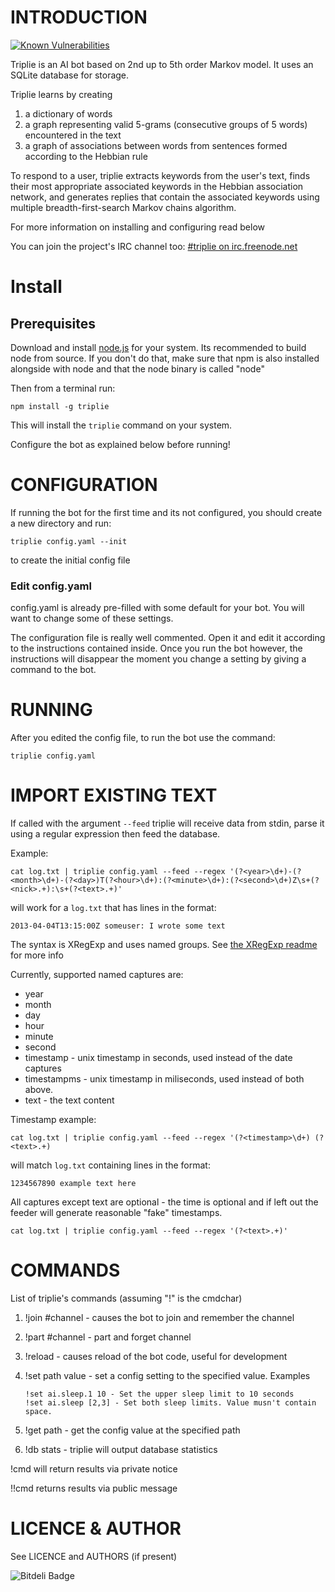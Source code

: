 # INTRODUCTION

[![Known Vulnerabilities](https://snyk.io/test/github/spion/triplie-ng/438b6c59abc04e77c1b371bd76b09be930b2368f/badge.svg)](https://snyk.io/test/github/spion/triplie-ng/438b6c59abc04e77c1b371bd76b09be930b2368f)

Triplie is an AI bot based on 2nd up to 5th order Markov model. It uses an
SQLite database for storage.

Triplie learns by creating

1. a dictionary of words
2. a graph representing valid 5-grams (consecutive groups of 5 words)
   encountered in the text
3. a graph of associations between words from sentences formed according to the
   Hebbian rule

To respond to a user, triplie extracts keywords from the user's text, finds
their most appropriate associated keywords in the Hebbian association network,
and generates replies that contain the associated keywords using multiple
breadth-first-search Markov chains algorithm.

For more information on installing and configuring read below

You can join the project's IRC channel too:
[#triplie on irc.freenode.net](irc://irc.freenode.net/#triplie)


# Install

## Prerequisites

Download and install [node.js](http://nodejs.org/) for your system.
Its recommended to build node from source. If you don't do that, make
sure that npm is also installed alongside with node and that the
node binary is called "node"

Then from a terminal run:

    npm install -g triplie


This will install the `triplie` command on your system.

Configure the bot as explained below before running!

# CONFIGURATION

If running the bot for the first time and its not configured,
you should create a new directory and run:

    triplie config.yaml --init

to create the initial config file

### Edit config.yaml

config.yaml is already pre-filled with some default for your bot. You will want
to change some of these settings.

The configuration file is really well commented. Open it and edit it according
to the instructions contained inside. Once you run the bot however, the
instructions will disappear the moment you change a setting by giving a command
to the bot.

# RUNNING

After you edited the config file, to run the bot use the command:

    triplie config.yaml

# IMPORT EXISTING TEXT

If called with the argument `--feed` triplie will receive data from stdin,
parse it using a regular expression then feed the database.

Example:

    cat log.txt | triplie config.yaml --feed --regex '(?<year>\d+)-(?<month>\d+)-(?<day>)T(?<hour>\d+):(?<minute>\d+):(?<second>\d+)Z\s+(?<nick>.+):\s+(?<text>.+)'

will work for a `log.txt` that has lines in the format:

    2013-04-04T13:15:00Z someuser: I wrote some text

The syntax is XRegExp and uses named groups. See
[the XRegExp readme](https://npmjs.org/package/xregexp) for more info

Currently, supported named captures are:

* year
* month
* day
* hour
* minute
* second
* timestamp - unix timestamp in seconds, used instead of the date captures
* timestampms - unix timestamp in miliseconds, used instead of both above.
* text - the text content

Timestamp example:

    cat log.txt | triplie config.yaml --feed --regex '(?<timestamp>\d+) (?<text>.+)

will match `log.txt` containing lines in the format:

    1234567890 example text here

All captures except text are optional - the time is optional and if left out
the feeder will generate reasonable "fake" timestamps.

    cat log.txt | triplie config.yaml --feed --regex '(?<text>.+)'


# COMMANDS

List of triplie's commands (assuming "!" is the cmdchar)

1. !join #channel - causes the bot to join and remember the channel

2. !part #channel - part and forget channel

3. !reload - causes reload of the bot code, useful for development

4. !set path value - set a config setting to the specified value. Examples

       !set ai.sleep.1 10 - Set the upper sleep limit to 10 seconds
       !set ai.sleep [2,3] - Set both sleep limits. Value musn't contain space.

5. !get path - get the config value at the specified path

6. !db stats - triplie will output database statistics

!cmd will return results via private notice

!!cmd returns results via public message

# LICENCE & AUTHOR

See LICENCE and AUTHORS (if present)

![Bitdeli Badge](https://d2weczhvl823v0.cloudfront.net/spion/triplie-ng/trend.png)


